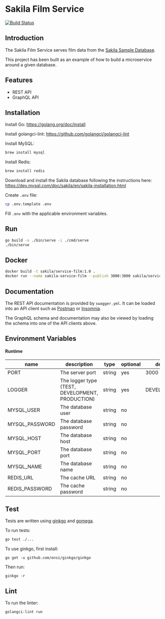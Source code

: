 # Sakila Film Service
[![Build Status](https://travis-ci.com/nickmro/sakila-service-film.svg?branch=master)](https://travis-ci.com/nickmro/sakila-service-film)

## Introduction

The Sakila Film Service serves film data from the [Sakila Sample Database](https://dev.mysql.com/doc/sakila/en/).

This project has been built as an example of how to build a microservice around a given database.

## Features

- REST API
- GraphQL API

## Installation

Install Go: https://golang.org/doc/install

Install golangci-lint: https://github.com/golangci/golangci-lint

Install MySQL:
```bash
brew install mysql
```

Install Redis:
```bash
brew install redis
```

Download and install the Sakila database following the instructions here: https://dev.mysql.com/doc/sakila/en/sakila-installation.html

Create `.env` file:
```bash
cp .env.template .env
```

Fill `.env` with the applicable environment variables.

## Run

```bash
go build -o ./bin/serve -i ./cmd/serve
./bin/serve
```

## Docker

```bash
docker build -t sakila/service-film:1.0 .
docker run --name sakila-service-film --publish 3000:3000 sakila/service-film:1.0
```

## Documentation

The REST API documentation is provided by `swagger.yml`. It can be loaded into an API client such as [Postman](https://www.postman.com/) or [Insomnia](https://insomnia.rest/).

The GraphQL schema and documentation may also be viewed by loading the schema into one of the API clients above.

## Environment Variables
#### Runtime
| name           | description                                     | type    | optional | default      |
|----------------|-------------------------------------------------|---------|----------|--------------|
| PORT           | The server port                                 | string  | yes      | 3000         |
| LOGGER         | The logger type (TEST, DEVELOPMENT, PRODUCTION) | string  | yes      | DEVELOPMENT  |
| MYSQL_USER     | The database user                               | string  | no       |              |
| MYSQL_PASSWORD | The database password                           | string  | no       |              |
| MYSQL_HOST     | The database host                               | string  | no       |              |
| MYSQL_PORT     | The database port                               | string  | no       |              |
| MYSQL_NAME     | The database name                               | string  | no       |              |
| REDIS_URL      | The cache URL                                   | string  | no       |              |
| REDIS_PASSWORD | The cache password                              | string  | no       |              |

## Test

Tests are written using [ginkgo](https://onsi.github.io/ginkgo/) and [gomega](http://onsi.github.io/gomega/).

To run tests:
```bash
go test ./...
```

To use ginkgo, first install:
```
go get -u github.com/onsi/ginkgo/ginkgo
```

Then run:
```
ginkgo -r
```

## Lint

To run the linter:
```
golangci-lint run
```
